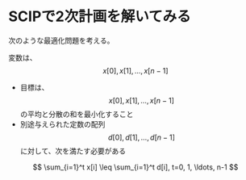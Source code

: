 # SCIPで2次計画を解いてみる

次のような最適化問題を考える。

変数は、 $$x[0], x[1], \ldots, x[n-1]$$

- 目標は、$$x[0], x[1], \ldots, x[n-1]$$の平均と分散の和を最小化すること
- 別途与えられた定数の配列$$d[0], d[1], \ldots, d[n-1]$$に対して、次を満たす必要がある

$$
\sum_{i=1}^t x[i] \leq \sum_{i=1}^t d[i], t=0, 1, \ldots, n-1
$$

